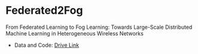 # Federated2Fog
From Federated Learning to Fog Learning: Towards Large-Scale Distributed Machine Learning in Heterogeneous Wireless Networks

- Data and Code: [Drive Link](https://drive.google.com/file/d/1K89GiVj2Bti8aBu4khxcG4k0TtpAMgKj/view?usp=sharing)
